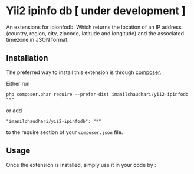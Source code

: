 Yii2 ipinfo db [ under development ]
==============
An extensions for ipionfodb. Which returns the location of an IP address (country, region, city, zipcode, latitude and longitude) and the associated timezone in JSON format.

Installation
------------

The preferred way to install this extension is through [composer](http://getcomposer.org/download/).

Either run

```
php composer.phar require --prefer-dist imanilchaudhari/yii2-ipinfodb "*"
```

or add

```
"imanilchaudhari/yii2-ipinfodb": "*"
```

to the require section of your `composer.json` file.


Usage
-----

Once the extension is installed, simply use it in your code by  :
